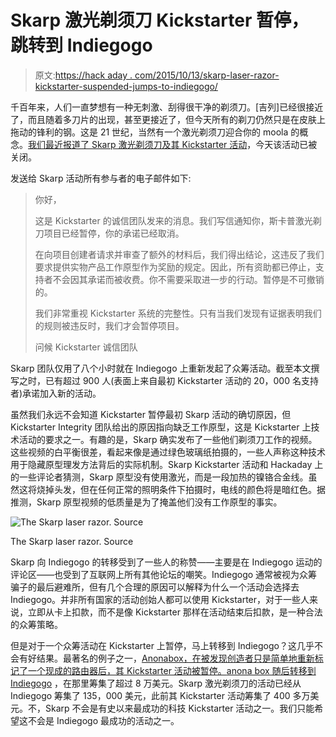 # Skarp 激光剃须刀 Kickstarter 暂停，跳转到 Indiegogo

> 原文:[https://hack aday . com/2015/10/13/skarp-laser-razor-kickstarter-suspended-jumps-to-indiegogo/](https://hackaday.com/2015/10/13/skarp-laser-razor-kickstarter-suspended-jumps-to-indiegogo/)

千百年来，人们一直梦想有一种无刺激、刮得很干净的剃须刀。[吉列]已经很接近了，而且随着多刀片的出现，甚至更接近了，但今天所有的剃刀仍然只是在皮肤上拖动的锋利的钢。这是 21 世纪，当然有一个激光剃须刀迎合你的 moola 的概念。[我们最近报道了 Skarp 激光剃须刀及其 Kickstarter 活动](http://hackaday.com/2015/10/01/ask-hackaday-i-love-the-smell-of-burnt-hair-in-the-morning/)，今天该活动已被关闭。

发送给 Skarp 活动所有参与者的电子邮件如下:

> 你好，
> 
> 这是 Kickstarter 的诚信团队发来的消息。我们写信通知你，斯卡普激光剃刀项目已经暂停，你的承诺已经取消。
> 
> 在向项目创建者请求并审查了额外的材料后，我们得出结论，这违反了我们要求提供实物产品工作原型作为奖励的规定。因此，所有资助都已停止，支持者不会因其承诺而被收费。你不需要采取进一步的行动。暂停是不可撤销的。
> 
> 我们非常重视 Kickstarter 系统的完整性。只有当我们发现有证据表明我们的规则被违反时，我们才会暂停项目。
> 
> 问候 Kickstarter 诚信团队

Skarp 团队仅用了八个小时就在 Indiegogo 上重新发起了众筹活动。截至本文撰写之时，已有超过 900 人(表面上来自最初 Kickstarter 活动的 20，000 名支持者)承诺加入新的活动。

虽然我们永远不会知道 Kickstarter 暂停最初 Skarp 活动的确切原因，但 Kickstarter Integrity 团队给出的原因指向缺乏工作原型，这是 Kickstarter 上技术活动的要求之一。有趣的是，Skarp 确实发布了一些他们剃须刀工作的视频。这些视频的白平衡很差，看起来像是通过绿色玻璃纸拍摄的，一些人声称这种技术用于隐藏原型理发方法背后的实际机制。Skarp Kickstarter 活动和 Hackaday 上的一些评论者猜测，Skarp 原型没有使用激光，而是一段加热的镍铬合金线。虽然这将烧掉头发，但在任何正常的照明条件下拍摄时，电线的颜色将是暗红色。据推测，Skarp 原型视频的低质量是为了掩盖他们没有工作原型的事实。

![The Skarp laser razor. Source](../Images/134973c096300c056f2d7f547553b5b3.png)

The Skarp laser razor. Source

Skarp 向 Indiegogo 的转移受到了一些人的称赞——主要是在 Indiegogo 运动的评论区——也受到了互联网上所有其他论坛的嘲笑。Indiegogo 通常被视为众筹骗子的最后避难所，但有几个合理的原因可以解释为什么一个活动会选择去 Indiegogo。并非所有国家的活动创始人都可以使用 Kickstarter，对于一些人来说，立即从卡上扣款，而不是像 Kickstarter 那样在活动结束后扣款，是一种合法的众筹策略。

但是对于一个众筹活动在 Kickstarter 上暂停，马上转移到 Indiegogo？这几乎不会有好结果。最著名的例子之一，[Anonabox，在被发现创造者只是简单地重新标记了一个现成的路由器后，其 Kickstarter 活动被暂停。](http://hackaday.com/2014/10/17/anonabox-how-to-fail-horribly-at-kickstarter/)[anona box 随后转移到 Indiegogo](https://www.indiegogo.com/projects/anonabox-access-deep-web-tor-privacy-router#/) ，在那里筹集了超过 8 万美元。Skarp 激光剃须刀的活动已经从 Indiegogo 筹集了 135，000 美元，此前其 Kickstarter 活动筹集了 400 多万美元。不，Skarp 不会是有史以来最成功的科技 Kickstarter 活动之一。我们只能希望这不会是 Indiegogo 最成功的活动之一。
